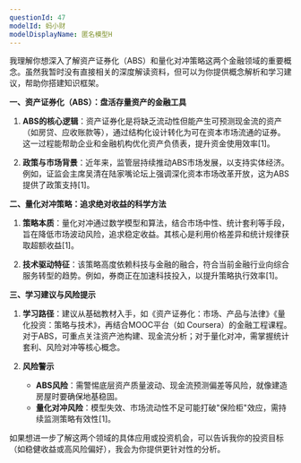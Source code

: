 ```yaml
---
questionId: 47
modelId: 蚂小财
modelDisplayName: 匿名模型H
---
```

我理解你想深入了解资产证券化（ABS）和量化对冲策略这两个金融领域的重要概念。虽然我暂时没有直接相关的深度解读资料，但可以为你提供概念解析和学习建议，帮助你搭建知识框架。

**一、资产证券化（ABS）：盘活存量资产的金融工具**

1. **ABS的核心逻辑**：资产证券化是将缺乏流动性但能产生可预测现金流的资产（如房贷、应收账款等），通过结构化设计转化为可在资本市场流通的证券。这一过程能帮助企业和金融机构优化资产负债表，提升资金使用效率[1]。

2. **政策与市场背景**：近年来，监管层持续推动ABS市场发展，以支持实体经济。例如，证监会主席吴清在陆家嘴论坛上强调深化资本市场改革开放，这为ABS提供了政策支持[1]。

**二、量化对冲策略：追求绝对收益的科学方法**

1. **策略本质**：量化对冲通过数学模型和算法，结合市场中性、统计套利等手段，旨在降低市场波动风险，追求稳定收益。其核心是利用价格差异和统计规律获取超额收益[1]。

2. **技术驱动特征**：该策略高度依赖科技与金融的融合，符合当前金融行业向综合服务转型的趋势。例如，券商正在加速科技投入，以提升策略执行效率[1]。

**三、学习建议与风险提示**

1. **学习路径**：建议从基础教材入手，如《资产证券化：市场、产品与法律》《量化投资：策略与技术》，再结合MOOC平台（如 Coursera）的金融工程课程。对于ABS，可重点关注资产池构建、现金流分析；对于量化对冲，需掌握统计套利、风险对冲等核心概念。

2. **风险警示**
   - **ABS风险**：需警惕底层资产质量波动、现金流预测偏差等风险，就像建造房屋时要确保地基稳固。
   - **量化对冲风险**：模型失效、市场流动性不足可能打破"保险柜"效应，需持续监测策略有效性[1]。

如果想进一步了解这两个领域的具体应用或投资机会，可以告诉我你的投资目标（如稳健收益或高风险偏好），我会为你提供更针对性的分析。